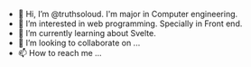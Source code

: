- 👋 Hi, I’m @truthsoloud. I'm major in Computer engineering.
- 👀 I’m interested in web programming. Specially in Front end.
- 🌱 I’m currently learning about Svelte.
- 💞️ I’m looking to collaborate on ...
- 📫 How to reach me ...

<!---
truthsoloud/truthsoloud is a ✨ special ✨ repository because its `README.md` (this file) appears on your GitHub profile.
You can click the Preview link to take a look at your changes.
--->
